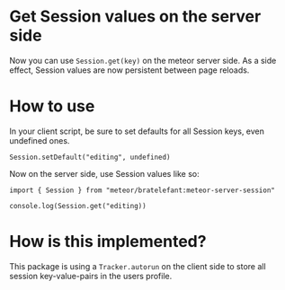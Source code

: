 # Get Session values on the server side

Now you can use `Session.get(key)` on the meteor server side. As a side effect, Session values are now persistent between page reloads.

# How to use

In your client script, be sure to set defaults for all Session keys, even undefined ones.

    Session.setDefault("editing", undefined)

Now on the server side, use Session values like so:

    import { Session } from "meteor/bratelefant:meteor-server-session"

    console.log(Session.get("editing))

# How is this implemented?

This package is using a `Tracker.autorun` on the client side to store all session key-value-pairs in the users profile.
